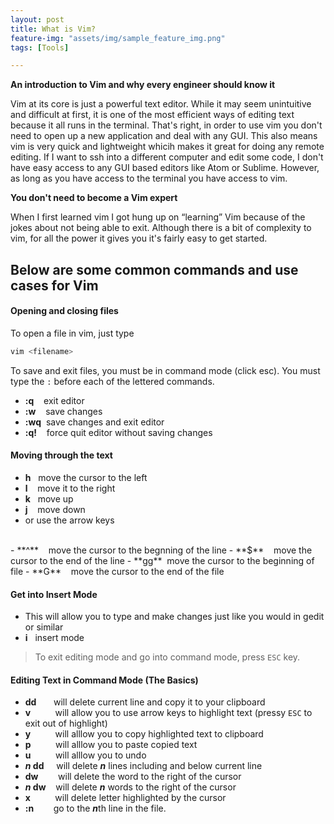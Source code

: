 ```yaml
---
layout: post
title: What is Vim?
feature-img: "assets/img/sample_feature_img.png"
tags: [Tools]

---
```


**An introduction to Vim and why every engineer should know it** 

Vim at its core is just a powerful text editor. While it may seem unintuitive and difficult at first, it is one of the most efficient ways of editing text because it all runs in the terminal. That's right, in order to use vim you don't need to open up a new application and deal with any GUI. This also means vim is very quick and lightweight whicih makes it great for doing any remote editing. If I want to ssh into a different computer and edit some code, I don't have easy access to any GUI based editors like Atom or Sublime. However, as long as you have access to the terminal you have access to vim.  

**You don't need to become a Vim expert**

When I first learned vim I got hung up on “learning” Vim because of the jokes about not being able to exit. Although there is a bit of complexity to vim, for all the power it gives you it's fairly easy to get started. 


## Below are some common commands and use cases for Vim 

#### Opening and closing files

To open a file in vim, just type 

```bash
vim <filename>
```

To save and exit files, you must be in command mode (click esc). You must type the `:` before each of the lettered commands.

- **:q** &nbsp;&nbsp;&nbsp;exit editor
- **:w** &nbsp;&nbsp;&nbsp;save changes
- **:wq** &nbsp;save changes and exit editor
- **:q!** &nbsp;&nbsp;&nbsp;force quit editor without saving changes


#### Moving through the text

- **h** &nbsp;&nbsp;move the cursor to the left
- **l** &nbsp;&nbsp;&nbsp;move it to the right
- **k** &nbsp;&nbsp;move up
- **j** &nbsp;&nbsp;&nbsp;move down
- or use the arrow keys
<br>
- **^** &nbsp;&nbsp;&nbsp;move the cursor to the begnning of the line
- **$** &nbsp;&nbsp;&nbsp;move the cursor to the end of the line
- **gg** &nbsp;move the cursor to the beginning of file
- **G** &nbsp;&nbsp;&nbsp;move the cursor to the end of the file

#### Get into Insert Mode

- This will allow you to type and make changes just like you would in gedit or similar
- **i** &nbsp;&nbsp;insert mode 

> To exit editing mode and go into command mode, press `ESC` key.

#### Editing Text in Command Mode (The Basics)
- **dd**  &nbsp; &nbsp;&nbsp;&nbsp;&nbsp;will delete current line and copy it to your clipboard
- **v**   &nbsp; &nbsp;&nbsp;&nbsp;&nbsp;&nbsp;&nbsp;&nbsp;will allow you to use arrow keys to highlight text (pressy `ESC` to exit out of highlight)
- **y**   &nbsp; &nbsp;&nbsp;&nbsp;&nbsp;&nbsp;&nbsp;&nbsp;will alllow you to copy highlighted text to clipboard
- **p**   &nbsp; &nbsp;&nbsp;&nbsp;&nbsp;&nbsp;&nbsp;&nbsp;will alllow you to paste copied text
- **u**   &nbsp; &nbsp;&nbsp;&nbsp;&nbsp;&nbsp;&nbsp;&nbsp;will alllow you to undo 
- ***n* dd**  &nbsp; &nbsp;&nbsp;will delete ***n*** lines including and below current line
- **dw** &nbsp; &nbsp; &nbsp;&nbsp;&nbsp;will delete the word to the right of the cursor
- ***n* dw**  &nbsp; &nbsp;will delete ***n*** words to the right of the cursor
- **x**  &nbsp; &nbsp;&nbsp;&nbsp;&nbsp;&nbsp;&nbsp;&nbsp;will delete letter highlighted by the cursor 
- **:n** &nbsp;&nbsp;&nbsp;&nbsp;&nbsp;&nbsp;&nbsp;go to the ***n***th line in the file.
